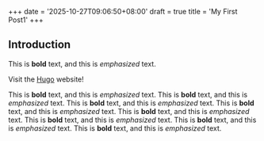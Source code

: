 +++
date = '2025-10-27T09:06:50+08:00'
draft = true
title = 'My First Post1'
+++
## Introduction

This is **bold** text, and this is *emphasized* text.

Visit the [Hugo](https://gohugo.io) website!

This is **bold** text, and this is *emphasized* text.
This is **bold** text, and this is *emphasized* text.
This is **bold** text, and this is *emphasized* text.
This is **bold** text, and this is *emphasized* text.
This is **bold** text, and this is *emphasized* text.
This is **bold** text, and this is *emphasized* text.
This is **bold** text, and this is *emphasized* text.
This is **bold** text, and this is *emphasized* text.
